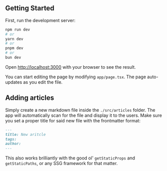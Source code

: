 ## Getting Started

First, run the development server:

```bash
npm run dev
# or
yarn dev
# or
pnpm dev
# or
bun dev
```

Open [http://localhost:3000](http://localhost:3000) with your browser to see the result.

You can start editing the page by modifying `app/page.tsx`. The page auto-updates as you edit the file.

## Adding articles
Simply create a new markdown file inside the `./src/articles` folder. The app will automatically scan for the file and display it to the users.
Make sure you set a proper title for said new file with the frontmatter format:
```markdown
---
title: New aritcle
tags:
author:
---
```

This also works brilliantly with the good ol' `getStaticProps` and `getStaticPaths`, or any SSG framework for that matter.